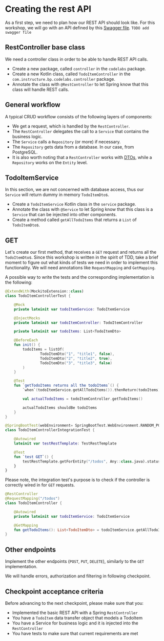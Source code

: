 # Creating the rest API

As a first step, we need to plan how our REST API should look like. For this workshop, we will go with an API defined by this [Swagger file](swagger_api.md).
`TODO add swagger file`

## RestController base class

We need a controller class in order to be able to handle REST API calls.

* Create a new package, called `controller` in the `codelabs` package.
* Create a new Kotlin class, called `TodoItemController` in the `com.instructure.bp.codelabs.controller` package.
* Annotate the class with `@RestController` to let Spring know that this class will handle REST calls.

## General workflow
A typical CRUD workflow consists of the following layers of components:
* We get a request, which is handled by the `RestController`.
* The `RestController` delegates the call to a `Service` that contains the business logic.
* The `Service` calls a `Repository` (or more) if necessary.
* The `Repository` gets data from a database. In our case, from PostgreSQL.
* It is also worth noting that a `RestController` works with [DTOs](https://martinfowler.com/eaaCatalog/dataTransferObject.html), while a `Repository` works on the `Entity` level.

## TodoItemService
In this section, we are not concerned with database access, thus our `Service` will return dummy in memory `TodoItemDto`s.
* Create a `TodoItemService` Kotlin class in the `service` package.
* Annotate the class with `@Service` to let Spring know that this class is a `Service` that can be injected into other components.
* Create a method called `getAllTodoItems` that returns a `List` of `TodoItemDto`s.

## GET
Let's create our first method, that receives a `GET` request and returns all the `TodoItemDto`s. 
Since this workshop is written in the spirit of TDD, take a brief moment to figure out what kinds of tests we need in order to implement this functionality.
We will need annotations like `RequestMapping` and `GetMapping`. 

A possible way to write the tests and the corresponding implementation is the following:
```kotlin
@ExtendWith(MockitoExtension::class)
class TodoItemControllerTest {

    @Mock
    private lateinit var todoItemService: TodoItemService

    @InjectMocks
    private lateinit var todoItemController: TodoItemController

    private lateinit var todoItems: List<TodoItemDto>

    @BeforeEach
    fun init() {
        todoItems = listOf(
                TodoItemDto("1", "title1", false),
                TodoItemDto("2", "title2", true),
                TodoItemDto("3", "title3", false)
        )
    }

    @Test
    fun `getTodoItems returns all the todoItems`() {
        `when`(todoItemService.getAllTodoItems()).thenReturn(todoItems)

        val actualTodoItems = todoItemController.getTodoItems()

        actualTodoItems shouldBe todoItems
    }
}
```

```kotlin
@SpringBootTest(webEnvironment= SpringBootTest.WebEnvironment.RANDOM_PORT)
class TodoItemControllerIntegrationTest {

    @Autowired
    lateinit var testRestTemplate: TestRestTemplate

    @Test
    fun `test GET`() {
        testRestTemplate.getForEntity("/todos", Any::class.java).statusCodeValue shouldBe 200
    }
}
```

Please note, the integration test's purpose is to check if the controller is correctly wired in for `GET` requests.

```kotlin
@RestController
@RequestMapping("/todos")
class TodoItemController {

    @Autowired
    private lateinit var todoItemService: TodoItemService

    @GetMapping
    fun getTodoItems(): List<TodoItemDto> = todoItemService.getAllTodoItems()
}
```

## Other endpoints
Implement the other endpoints (`POST`, `PUT`, `DELETE`), similarly to the `GET` implementation.

We will handle errors, authorization and filtering in following checkpoint.

## Checkpoint acceptance criteria
Before advancing to the next checkpoint, please make sure that you:
* Implemented the basic REST API with a Spring `RestController`
* You have a `TodoItem` data transfer object that models a TodoItem
* You have a Service for business logic and it is injected into the `RestController`
* You have tests to make sure that current requirements are met